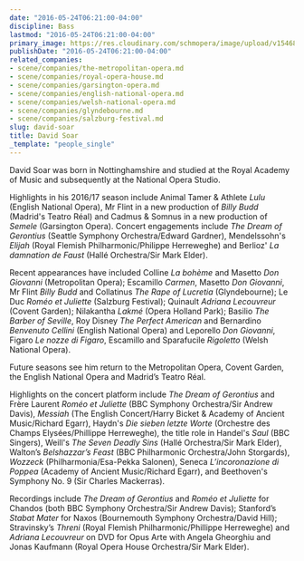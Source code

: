 ```yaml
---
date: "2016-05-24T06:21:00-04:00"
discipline: Bass
lastmod: "2016-05-24T06:21:00-04:00"
primary_image: https://res.cloudinary.com/schmopera/image/upload/v1546830628/media/2019/01/DavidSoar.jpg
publishDate: "2016-05-24T06:21:00-04:00"
related_companies:
- scene/companies/the-metropolitan-opera.md
- scene/companies/royal-opera-house.md
- scene/companies/garsington-opera.md
- scene/companies/english-national-opera.md
- scene/companies/welsh-national-opera.md
- scene/companies/glyndebourne.md
- scene/companies/salzburg-festival.md
slug: david-soar
title: David Soar
_template: "people_single"
---
```

David Soar was born in Nottinghamshire and studied at the Royal Academy of Music and subsequently at the National Opera Studio. 

Highlights in his 2016/17 season include Animal Tamer & Athlete _Lulu_ (English National Opera), Mr Flint in a new production of _Billy Budd_ (Madrid's Teatro Réal) and Cadmus & Somnus in a new production of _Semele_ (Garsington Opera). Concert engagements include _The Dream of Gerontius_ (Seattle Symphony Orchestra/Edward Gardner), Mendelssohn's _Elijah_ (Royal Flemish Philharmonic/Philippe Herreweghe) and Berlioz' _La damnation de Faust_ (Hallé Orchestra/Sir Mark Elder). 

Recent appearances have included Colline _La bohème_ and Masetto _Don Giovanni_ (Metropolitan Opera); Escamillo _Carmen_, Masetto _Don Giovanni_, Mr Flint _Billy Budd_ and Collatinus _The Rape of Lucretia_ (Glyndebourne); Le Duc _Roméo et Juliette_ (Salzburg Festival); Quinault _Adriana Lecouvreur_ (Covent Garden); Nilakantha _Lakmé_ (Opera Holland Park); Basilio _The Barber of Seville_, Roy Disney _The Perfect American_ and Bernardino _Benvenuto Cellini_ (English National Opera) and Leporello _Don Giovanni_, Figaro _Le nozze di Figaro_, Escamillo and Sparafucile _Rigoletto_ (Welsh National Opera). 

Future seasons see him return to the Metropolitan Opera, Covent Garden, the English National Opera and Madrid’s Teatro Réal. 

Highlights on the concert platform include _The Dream of Gerontius_ and Frère Laurent _Roméo et Juliette_ (BBC Symphony Orchestra/Sir Andrew Davis), _Messiah_ (The English Concert/Harry Bicket & Academy of Ancient Music/Richard Egarr), Haydn's _Die sieben letzte Worte_ (Orchestre des Champs Elysées/Phillippe Herreweghe), the title role in Handel's _Saul_ (BBC Singers), Weill's _The Seven Deadly Sins_ (Hallé Orchestra/Sir Mark Elder), Walton’s _Belshazzar’s Feast_ (BBC Philharmonic Orchestra/John Storgards), _Wozzeck_ (Philharmonia/Esa-Pekka Salonen), Seneca _L’incoronazione di Poppea_ (Academy of Ancient Music/Richard Egarr), and Beethoven's Symphony No. 9 (Sir Charles Mackerras). 

Recordings include _The Dream of Gerontius_ and _Roméo et Juliette_ for Chandos (both BBC Symphony Orchestra/Sir Andrew Davis); Stanford’s _Stabat Mater_ for Naxos (Bournemouth Symphony Orchestra/David Hill); Stravinsky’s _Threni_ (Royal Flemish Philharmonic/Phillippe Herreweghe) and _Adriana Lecouvreur_ on DVD for Opus Arte with Angela Gheorghiu and Jonas Kaufmann (Royal Opera House Orchestra/Sir Mark Elder). 